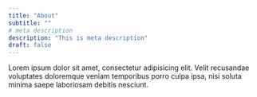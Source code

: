 ```yaml
---
title: "About"
subtitle: ""
# meta description
description: "This is meta description"
draft: false
---
```


Lorem ipsum dolor sit amet, consectetur adipisicing elit. Velit recusandae voluptates doloremque veniam temporibus porro culpa ipsa, nisi soluta minima saepe laboriosam debitis nesciunt.
